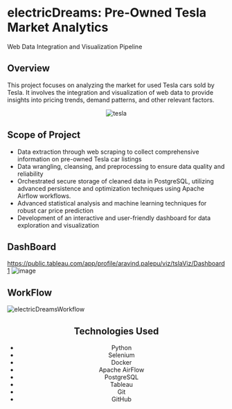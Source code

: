 # electricDreams: Pre-Owned Tesla Market Analytics
Web Data Integration and Visualization Pipeline

## Overview
This project focuses on analyzing the market for used Tesla cars sold by Tesla. It involves the integration and visualization of web data to provide insights into pricing trends, demand patterns, and other relevant factors.

<div align="center">
  <img src="https://github.com/rajaravindp/electricDreams/assets/118573661/5bab2bde-e709-4186-a545-3997522f2007" alt="tesla" />
</div>


## Scope of Project
- Data extraction through web scraping to collect comprehensive information on pre-owned Tesla car listings
- Data wrangling, cleansing, and preprocessing to ensure data quality and reliability
- Orchestrated secure storage of cleaned data in PostgreSQL, utilizing advanced persistence and optimization techniques using Apache Airflow workflows.
- Advanced statistical analysis and machine learning techniques for robust car price prediction
- Development of an interactive and user-friendly dashboard for data exploration and visualization

## DashBoard
https://public.tableau.com/app/profile/aravind.palepu/viz/tslaViz/Dashboard1
![image](https://github.com/rajaravindp/electricDreams/assets/118573661/894b6bd9-6dad-44e4-ae34-8a9450315572)

## WorkFlow
![electricDreamsWorkflow](https://github.com/rajaravindp/electricDreams/assets/118573661/5c91c5ab-f459-49ad-b88e-08049905e358) <center>

## Technologies Used
- Python
- Selenium
- Docker
- Apache AirFlow
- PostgreSQL
- Tableau
- Git
- GitHub
